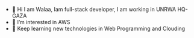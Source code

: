 - 👋 Hi 
   I am Walaa, Iam full-stack developer, I am working in UNRWA HQ-GAZA 
- 👀 I’m interested in AWS
- 🌱 Keep learning new technologies in Web Programming and Clouding


